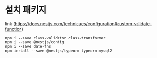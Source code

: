 # 설치 패키지

link (https://docs.nestjs.com/techniques/configuration#custom-validate-function)

```
npm i --save class-validator class-transformer
npm i --save @nestjs/config
npm i --save date-fns
npm install --save @nestjs/typeorm typeorm mysql2
```
